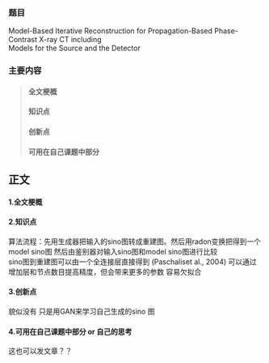 ### 题目  
Model-Based Iterative Reconstruction for Propagation-Based Phase-Contrast X-ray CT including   
Models for the Source and the Detector
### 主要内容
> #### 全文梗概
> #### 知识点
> #### 创新点
> #### 可用在自己课题中部分
## 正文
#### 1.全文梗概

#### 2.知识点
算法流程：先用生成器把输入的sino图转成重建图。然后用radon变换把得到一个model sino图 然后由鉴别器对输入sino图和model sino图进行比较  
sino图到重建图可以由一个全连接层直接得到 (Paschaliset al., 2004) 可以通过增加层和节点数目提高精度，但会带来更多的参数 容易欠拟合
#### 3.创新点
貌似没有 只是用GAN来学习自己生成的sino 图

#### 4.可用在自己课题中部分 or 自己的思考
这也可以发文章？？
